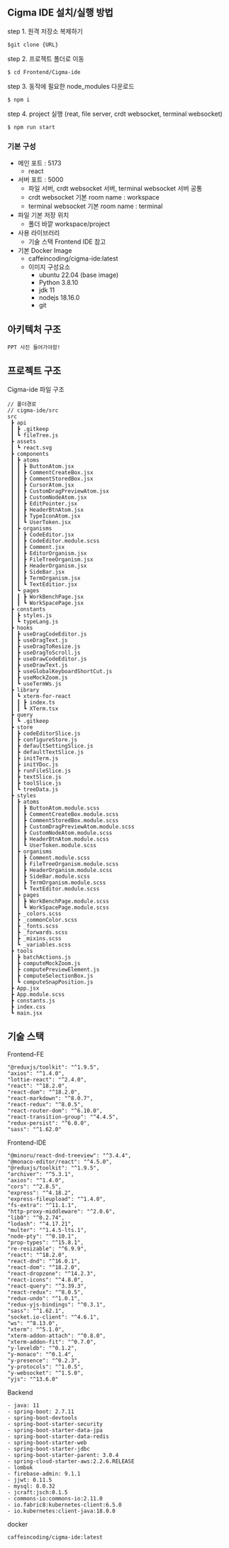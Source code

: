 
## Cigma IDE 설치/실행 방법

step 1. 원격 저장소 복제하기

```
$git clone {URL}
```

step 2. 프로젝트 폴더로 이동

```
$ cd Frontend/Cigma-ide
```

step 3. 동작에 필요한 node_modules 다운로드

```
$ npm i
```

step 4. project 실행 (reat, file server, crdt websocket, terminal websocket)

```
$ npm run start
```

### 기본 구성

- 메인 포트 : 5173
    - react
- 서버 포트 : 5000
    - 파일 서버, crdt websocket 서버, terminal websocket 서버 공통
    - crdt websocket 기본 room name : workspace
    - terminal websocket 기본 room name : terminal
- 파일 기본 저장 위치
    - 폴더 바깥 workspace/project
- 사용 라이브러리
    - 기술 스택 Frontend IDE 참고
- 기본 Docker Image
    - caffeincoding/cigma-ide:latest
    - 이미지 구성요소
        - ubuntu 22.04 (base image)
        - Python 3.8.10
        - jdk 11
        - nodejs 18.16.0
        - git

## 아키텍처 구조

```
PPT 사진 들어가야함!
```

## 프로젝트 구조

Cigma-ide 파일 구조

```
// 폴더경로
// cigma-ide/src
src
 ┣ api
 ┃ ┣ .gitkeep
 ┃ ┗ fileTree.js
 ┣ assets
 ┃ ┗ react.svg
 ┣ components
 ┃ ┣ atoms
 ┃ ┃ ┣ ButtonAtom.jsx
 ┃ ┃ ┣ CommentCreateBox.jsx
 ┃ ┃ ┣ CommentStoredBox.jsx
 ┃ ┃ ┣ CursorAtom.jsx
 ┃ ┃ ┣ CustomDragPreviewAtom.jsx
 ┃ ┃ ┣ CustomNodeAtom.jsx
 ┃ ┃ ┣ EditPointer.jsx
 ┃ ┃ ┣ HeaderBtnAtom.jsx
 ┃ ┃ ┣ TypeIconAtom.jsx
 ┃ ┃ ┗ UserToken.jsx
 ┃ ┣ organisms
 ┃ ┃ ┣ CodeEditor.jsx
 ┃ ┃ ┣ CodeEditor.module.scss
 ┃ ┃ ┣ Comment.jsx
 ┃ ┃ ┣ EditorOrganism.jsx
 ┃ ┃ ┣ FileTreeOrganism.jsx
 ┃ ┃ ┣ HeaderOrganism.jsx
 ┃ ┃ ┣ SideBar.jsx
 ┃ ┃ ┣ TermOrganism.jsx
 ┃ ┃ ┗ TextEditior.jsx
 ┃ ┗ pages
 ┃ ┃ ┣ WorkBenchPage.jsx
 ┃ ┃ ┗ WorkSpacePage.jsx
 ┣ constants
 ┃ ┣ styles.js
 ┃ ┗ typeLang.js
 ┣ hooks
 ┃ ┣ useDragCodeEditor.js
 ┃ ┣ useDragText.js
 ┃ ┣ useDragToResize.js
 ┃ ┣ useDragToScroll.js
 ┃ ┣ useDrawCodeEditor.js
 ┃ ┣ useDrawText.js
 ┃ ┣ useGlobalKeyboardShortCut.js
 ┃ ┣ useMockZoom.js
 ┃ ┗ useTermWs.js
 ┣ library
 ┃ ┗ xterm-for-react
 ┃ ┃ ┣ index.ts
 ┃ ┃ ┗ XTerm.tsx
 ┣ query
 ┃ ┗ .gitkeep
 ┣ store
 ┃ ┣ codeEditorSlice.js
 ┃ ┣ configureStore.js
 ┃ ┣ defaultSettingSlice.js
 ┃ ┣ defaultTextSlice.js
 ┃ ┣ initTerm.js
 ┃ ┣ initYDoc.js
 ┃ ┣ runFileSlice.js
 ┃ ┣ textSlice.js
 ┃ ┣ toolSlice.js
 ┃ ┗ treeData.js
 ┣ styles
 ┃ ┣ atoms
 ┃ ┃ ┣ ButtonAtom.module.scss
 ┃ ┃ ┣ CommentCreateBox.module.scss
 ┃ ┃ ┣ CommentStoredBox.module.scss
 ┃ ┃ ┣ CustomDragPreviewAtom.module.scss
 ┃ ┃ ┣ CustomNodeAtom.module.scss
 ┃ ┃ ┣ HeaderBtnAtom.module.scss
 ┃ ┃ ┗ UserToken.module.scss
 ┃ ┣ organisms
 ┃ ┃ ┣ Comment.module.scss
 ┃ ┃ ┣ FileTreeOrganism.module.scss
 ┃ ┃ ┣ HeaderOrganism.module.scss
 ┃ ┃ ┣ SideBar.module.scss
 ┃ ┃ ┣ TermOrganism.module.scss
 ┃ ┃ ┗ TextEditor.module.scss
 ┃ ┣ pages
 ┃ ┃ ┣ WorkBenchPage.module.scss
 ┃ ┃ ┗ WorkSpacePage.module.scss
 ┃ ┣ _colors.scss
 ┃ ┣ _commonColor.scss
 ┃ ┣ _fonts.scss
 ┃ ┣ _forwards.scss
 ┃ ┣ _mixins.scss
 ┃ ┗ _variables.scss
 ┣ tools
 ┃ ┣ batchActions.js
 ┃ ┣ computeMockZoom.js
 ┃ ┣ computePreviewElement.js
 ┃ ┣ computeSelectionBox.js
 ┃ ┗ computeSnapPosition.js
 ┣ App.jsx
 ┣ App.module.scss
 ┣ constants.js
 ┣ index.css
 ┗ main.jsx
```

## 기술 스택

Frontend-FE

```
"@reduxjs/toolkit": "^1.9.5",
"axios": "^1.4.0",
"lottie-react": "^2.4.0",
"react": "^18.2.0",
"react-dom": "^18.2.0",
"react-markdown": "^8.0.7",
"react-redux": "^8.0.5",
"react-router-dom": "^6.10.0",
"react-transition-group": "^4.4.5",
"redux-persist": "^6.0.0",
"sass": "^1.62.0"

```

Frontend-IDE

```
"@minoru/react-dnd-treeview": "^3.4.4",
"@monaco-editor/react": "^4.5.0",
"@reduxjs/toolkit": "^1.9.5",
"archiver": "^5.3.1",
"axios": "^1.4.0",
"cors": "^2.8.5",
"express": "^4.18.2",
"express-fileupload": "^1.4.0",
"fs-extra": "^11.1.1",
"http-proxy-middleware": "^2.0.6",
"lib0": "^0.2.74",
"lodash": "^4.17.21",
"multer": "^1.4.5-lts.1",
"node-pty": "^0.10.1",
"prop-types": "^15.8.1",
"re-resizable": "^6.9.9",
"react": "^18.2.0",
"react-dnd": "^16.0.1",
"react-dom": "^18.2.0",
"react-dropzone": "^14.2.3",
"react-icons": "^4.8.0",
"react-query": "^3.39.3",
"react-redux": "^8.0.5",
"redux-undo": "^1.0.1",
"redux-yjs-bindings": "^0.3.1",
"sass": "^1.62.1",
"socket.io-client": "^4.6.1",
"ws": "^8.13.0",
"xterm": "^5.1.0",
"xterm-addon-attach": "^0.8.0",
"xterm-addon-fit": "^0.7.0",
"y-leveldb": "^0.1.2",
"y-monaco": "^0.1.4",
"y-presence": "^0.2.3",
"y-protocols": "^1.0.5",
"y-websocket": "^1.5.0",
"yjs": "^13.6.0"
```

Backend

```
- java: 11
- spring-boot: 2.7.11
- spring-boot-devtools
- spring-boot-starter-security
- spring-boot-starter-data-jpa
- spring-boot-starter-data-redis
- spring-boot-starter-web
- spring-boot-starter-jdbc
- spring-boot-starter-parent: 3.0.4
- spring-cloud-starter-aws:2.2.6.RELEASE
- lombok
- firebase-admin: 9.1.1
- jjwt: 0.11.5
- mysql: 8.0.32
- jcraft:jsch:0.1.5
- commons-io:commons-io:2.11.0
- io.fabric8:kubernetes-client:6.5.0
- io.kubernetes:client-java:18.0.0
```

docker

```
caffeincoding/cigma-ide:latest
```
